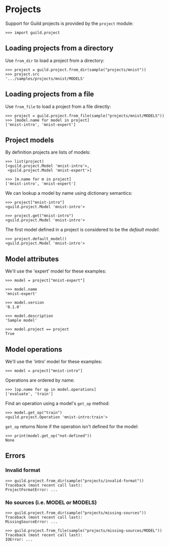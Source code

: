 # Projects

Support for Guild projects is provided by the `project` module:

    >>> import guild.project

## Loading projects from a directory

Use `from_dir` to load a project from a directory:

    >>> project = guild.project.from_dir(sample("projects/mnist"))
    >>> project.src
    '.../samples/projects/mnist/MODELS'

## Loading projects from a file

Use `from_file` to load a project from a file directly:

    >>> project = guild.project.from_file(sample("projects/mnist/MODELS"))
    >>> [model.name for model in project]
    ['mnist-intro', 'mnist-expert']

## Project models

By definition projects are lists of models:

    >>> list(project)
    [<guild.project.Model 'mnist-intro'>,
     <guild.project.Model 'mnist-expert'>]

    >>> [m.name for m in project]
    ['mnist-intro', 'mnist-expert']

We can lookup a model by name using dictionary semantics:

    >>> project["mnist-intro"]
    <guild.project.Model 'mnist-intro'>

    >>> project.get("mnist-intro")
    <guild.project.Model 'mnist-intro'>

The first model defined in a project is considered to be the *default
model*:

    >>> project.default_model()
    <guild.project.Model 'mnist-intro'>

## Model attributes

We'll use the 'expert' model for these examples:

    >>> model = project["mnist-expert"]

    >>> model.name
    'mnist-expert'

    >>> model.version
    '0.1.0'

    >>> model.description
    'Sample model'

    >>> model.project == project
    True

## Model operations

We'll use the 'intro' model for these examples:

    >>> model = project["mnist-intro"]

Operations are ordered by name:

    >>> [op.name for op in model.operations]
    ['evaluate', 'train']

Find an operation using a model's `get_op` method:

    >>> model.get_op("train")
    <guild.project.Operation 'mnist-intro:train'>

`get_op` returns None if the operation isn't defined for the model:

    >>> print(model.get_op("not-defined"))
    None

## Errors

### Invalid format

    >>> guild.project.from_dir(sample("projects/invalid-format"))
    Traceback (most recent call last):
    ProjectFormatError: ...

### No sources (i.e. MODEL or MODELS)

    >>> guild.project.from_dir(sample("projects/missing-sources"))
    Traceback (most recent call last):
    MissingSourceError: ...

    >>> guild.project.from_file(sample("projects/missing-sources/MODEL"))
    Traceback (most recent call last):
    IOError: ...
